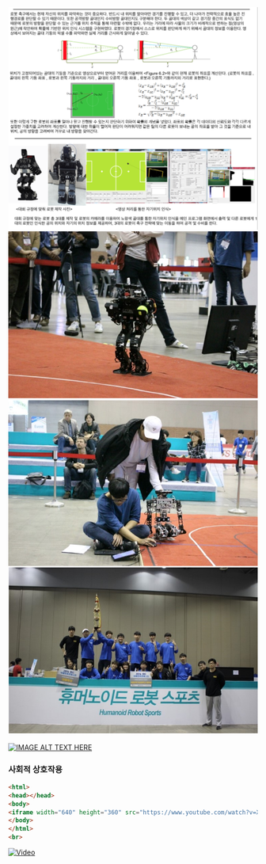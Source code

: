 
![Structure](../assets/rnd/1.png)
![Structure](../assets/rnd/2.png)
![Structure](../assets/rnd/3.png)
![Structure](../assets/rnd/4.png)


[![IMAGE ALT TEXT HERE](https://img.youtube.com/vi/YOUTUBE_VIDEO_ID_HERE/0.jpg)](https://www.youtube.com/watch?v=X9RNKX111RY)



### 사회적 상호작용

```html
<html>
<head></head>
<body>
<iframe width="640" height="360" src="https://www.youtube.com/watch?v=X9RNKX111RY" frameborder="0" allow="autoplay; encrypted-media" allowfullscreen></iframe>
</body>
</html>
<br>
```


[![Video](http://img.youtube.com/vi/-pdYK9Xg8Jw/0.jpg)](https://www.youtube.com/watch?v=X9RNKX111RY)